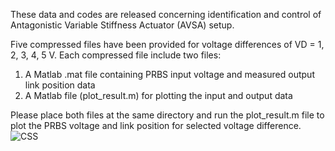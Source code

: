 These data and codes are released concerning identification and control of Antagonistic Variable Stiffness Actuator (AVSA) setup.

Five compressed files have been provided for voltage differences of VD = 1, 2, 3, 4, 5 V. 
Each compressed file include two files:
1) A Matlab .mat file containing PRBS input voltage and measured output link position data
2) A Matlab file (plot_result.m) for plotting the input and output data

Please place both files at the same directory and run the plot_result.m file to plot the PRBS voltage 
and link position for selected voltage difference. 
![CSS](https://github.com/Alij63/Position-and-stiffness-control-of-AVSA-/assets/157876575/877b3c9e-a42a-47fa-9078-860c00b8f1e9)
